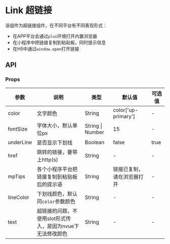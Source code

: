 # Link 超链接

该组件为超链接组件，在不同平台有不同表现形式：

- 在APP平台会通过`plus`环境打开内置浏览器
- 在小程序中把链接复制到粘贴板，同时提示信息
- 在H5中通过`window.open`打开链接

## API

### Props

| 参数 | 说明 | 类型 | 默认值 | 可选值 |
| --- | --- | --- | --- | --- |
| color | 文字颜色 | String | color['up-primary'] | - |
| fontSize | 字体大小，默认单位px | String \| Number | 15 | - |
| underLine | 是否显示下划线 | Boolean | false | true |
| href | 跳转的链接，要带上http(s) | String | - | - |
| mpTips | 各个小程序平台把链接复制到粘贴板后的提示语 | String | 链接已复制，请在浏览器打开 | - |
| lineColor | 下划线颜色，默认同`color`参数颜色 | String | - | - |
| text | 超链接的问题，不使用slot形式传入，是因为nvue下无法修改颜色 | String | - | - |